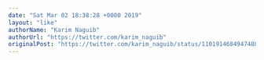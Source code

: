 ```yaml
---
date: "Sat Mar 02 18:38:28 +0000 2019"
layout: "like"
authorName: "Karim Naguib"
authorUrl: "https://twitter.com/karim_naguib"
originalPost: "https://twitter.com/karim_naguib/status/1101914684947488768"
---
```

